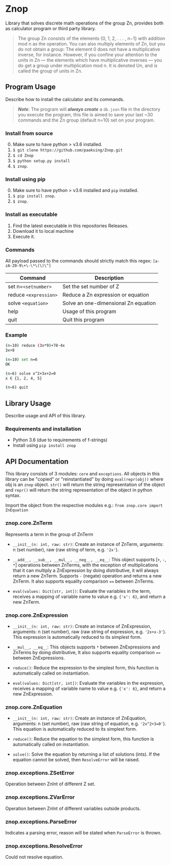 # Znop
Library that solves discrete math operations of the group Zn, provides both as calculator program or third party library.

> The group Zn consists of the elements {0, 1, 2, . . . , n−1} with addition mod n as the operation. You can also multiply elements of Zn, but you do not obtain a group: The element 0 does not have a multiplicative inverse, for instance.
> However, if you confine your attention to the units in Zn — the elements which have multiplicative inverses — you do get a group under multiplication mod n. It is denoted Un, and is called the group of units in Zn.

## Program Usage
Describe how to install the calculator and its commands.

> ***Note***: The program will ***always create*** a `db.json` file in the directory you execute the program, this file is aimed to save your last ~30 commands and the Zn group (default n=10) set on your program.

### Install from source

0. Make sure to have python > v3.6 installed.
1. `$ git clone https://github.com/paaksing/Znop.git`
2. `$ cd Znop`
3. `$ python setup.py install`
4. `$ znop`.

### Install using pip

0. Make sure to have python > v3.6 installed and `pip` installed.
1. `$ pip install znop`.
2. `$ znop`.

### Install as executable

1. Find the latest executable in this repositories Releases.
2. Download it to local machine 
3. Execute it.

### Commands

All payload passed to the commands should strictly match this regex: `[a-zA-Z0-9\+\-\*\(\)\^]`

| Command | Description |
| --- | --- |
| set n=`<setnumber>`   | Set the set number of Z |
| reduce `<expression>` | Reduce a Zn expression or equation |
| solve `<equation>`    | Solve an one-dimensional Zn equation |
| help                | Usage of this program |
| quit                | Quit this program |

### Example

```bash
(n=10) reduce (3x*9)+78-4x
3x+8

(n=10) set n=6
OK

(n=6) solve x^2+3x+2=0
x ∈ {1, 2, 4, 5}

(n=6) quit
```

## Library Usage
Describe usage and API of this library.

### Requirements and installation

- Python 3.6 (due to requirements of f-strings)
- Install using `pip install znop`

## API Documentation
This library consists of 3 modules: `core` and `exceptions`. All objects in this library can be "copied" or "reinstantiated" by doing `eval(repr(obj))` where obj is an `znop` object. `str()` will return the string representation of the object and `repr()` will return the string representation of the object in python syntax.

Import the object from the respective modules e.g.: `from znop.core import ZnEquation`

### znop.core.ZnTerm
Represents a term in the group of ZnTerm

- `__init__(n: int, raw: str)`: Create an instance of ZnTerm, arguments: n (set number), raw (raw string of term, e.g. `'2x'`).

- `__add__, __sub__, __mul__, __neg__, __eq__`: This object supports [`+`, `-`, `*`] operations between ZnTerms, with the exception of multiplications that it can multiply a ZnExpression by doing distributive, it will always return a new ZnTerm. Supports `-` (negate) operation and returns a new ZnTerm. It also supports equality comparison `==` between ZnTerms.

- `eval(values: Dict[str, int])`: Evaluate the variables in the term, receives a mapping of variable name to value e.g. `{'x': 6}`, and return a new ZnTerm.

### znop.core.ZnExpression
- `__init__(n: int, raw: str)`: Create an instance of ZnExpression, arguments: n (set number), raw (raw string of expression, e.g. `'2x+x-3'`). This expression is automatically reduced to its simplest form.

- `__mul__, __eq__`: This objects supports `*` between ZnExpressions and ZnTerms by doing distributive, It also supports equality comparison `==` between ZnExpressions.

- `reduce()`: Reduce the expression to the simplest form, this function is automatically called on instantiation.

- `eval(values: Dict[str, int])`: Evaluate the variables in the expression, receives a mapping of variable name to value e.g. `{'x': 6}`, and return a new ZnExpression.

### znop.core.ZnEquation
- `__init__(n: int, raw: str)`: Create an instance of ZnEquation, arguments: n (set number), raw (raw string of equation, e.g. `'2x^2+3=0'`). This equation is automatically reduced to its simplest form.

- `reduce()`: Reduce the equation to the simplest form, this function is automatically called on instantiation.

- `solve()`: Solve the equation by returning a list of solutions (ints). If the equation cannot be solved, then `ResolveError` will be raised.

### znop.exceptions.ZSetError
Operation between ZnInt of different Z set.

### znop.exceptions.ZVarError
Operation between ZnInt of different variables outside products.

### znop.exceptions.ParseError
Indicates a parsing error, reason will be stated when `ParseError` is thrown.

### znop.exceptions.ResolveError
Could not resolve equation.
